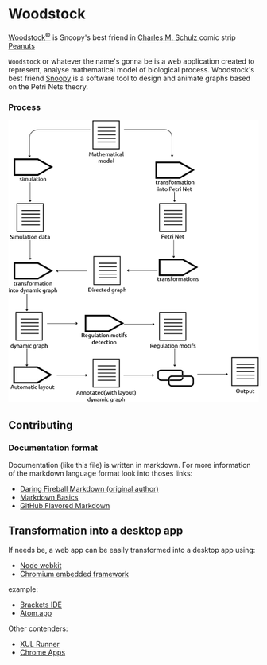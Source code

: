 # Woodstock

[Woodstock<sup>©</sup>](https://en.wikipedia.org/wiki/Woodstock_(Peanuts)) is Snoopy's best friend in [Charles M. Schulz ](https://en.wikipedia.org/wiki/Charles_M._Schulz) comic strip [Peanuts](https://en.wikipedia.org/wiki/Peanuts)

`Woodstock` or whatever the name's gonna be is a web application created to 
represent, analyse mathematical model of biological process.
Woodstock's best friend [Snoopy](http://www-dssz.informatik.tu-cottbus.de/DSSZ/Software/Snoopy) is a software tool to design and animate graphs based on the Petri Nets theory.

### Process

![Image of the software working process](docs/images/process.png)

## Contributing

### Documentation format
Documentation (like this file) is written in markdown. For more information of
the markdown language format look into thoses links:

- [Daring Fireball Markdown (original author)](http://daringfireball.net/projects/markdown/)
- [Markdown Basics](https://help.github.com/articles/markdown-basics)
- [GitHub Flavored Markdown](https://help.github.com/articles/github-flavored-markdown)


## Transformation into a desktop app

If needs be, a web app can be easily transformed into a desktop app using:

- [Node webkit](https://github.com/rogerwang/node-webkit)
- [Chromium embedded framework](https://code.google.com/p/chromiumembedded/)


example:

- [Brackets IDE](https://github.com/adobe/brackets)
- [Atom.app](https://atom.io/)

Other contenders:

- [XUL Runner](https://developer.mozilla.org/en-US/docs/Getting_started_with_XULRunner)
- [Chrome Apps](http://developer.chrome.com/apps/about_apps)

